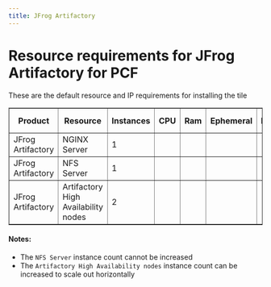 ```yaml
---
title: JFrog Artifactory
---
```


# Resource requirements for JFrog Artifactory for PCF
These are the default resource and IP requirements for installing the tile
<table border="1" class="nice">
	<tr>
		<th>Product</th>
		<th>Resource</th>
		<th>Instances</th>
		<th>CPU</th>
		<th>Ram</th>
		<th>Ephemeral</th>
		<th>Persistent</th>
		<th>Static IP</th>
		<th>Dynamic IP</th>
	</tr>
	<tr>
 		<td>JFrog Artifactory</td>
	 	<td>NGINX Server</td>
	 	<td>1</td>
		<td></td>
	 	<td></td>
		<td></td>
	 	<td></td>
	 	<td></td>
	 	<td></td>
 	</tr>
 	<tr>
 		<td>JFrog Artifactory</td>
 		<td>NFS Server</td>
 		<td>1</td>
 		<td></td>
 		<td></td>
 		<td></td>
 		<td></td>
 		<td></td>
 		<td></td>
 	</tr>
	<tr>
 		<td>JFrog Artifactory</td>
 		<td>Artifactory High Availability nodes</td>
 		<td>2</td>
 		<td></td>
 		<td></td>
 		<td></td>
 		<td></td>
 		<td></td>
 		<td></td>
 	</tr>
</table>

#### Notes:
* The `NFS Server` instance count cannot be increased
* The `Artifactory High Availability nodes` instance count can be increased to scale out horizontally
